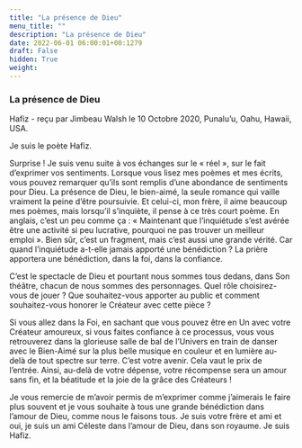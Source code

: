 ```yaml
---
title: "La présence de Dieu"
menu_title: ""
description: "La présence de Dieu"
date: 2022-06-01 06:00:01+00:1279
draft: False
hidden: True
weight:
---
```

### La présence de Dieu

Hafiz - reçu par Jimbeau Walsh le 10 Octobre 2020, Punalu’u, Oahu, Hawaii, USA.

Je suis le poète Hafiz.

Surprise ! Je suis venu suite à vos échanges sur le « réel », sur le fait d’exprimer vos sentiments. Lorsque vous lisez mes poèmes et mes écrits, vous pouvez remarquer qu’ils sont remplis d’une abondance de sentiments pour Dieu. La présence de Dieu, le bien-aimé, la seule romance qui vaille vraiment la peine d’être poursuivie. Et celui-ci, mon frère, il aime beaucoup mes poèmes, mais lorsqu’il s’inquiète, il pense à ce très court poème. En anglais, c’est un peu comme ça : « Maintenant que l’inquiétude s’est avérée être une activité si peu lucrative, pourquoi ne pas trouver un meilleur emploi ». Bien sûr, c’est un fragment, mais c’est aussi une grande vérité. Car quand l’inquiétude a-t-elle jamais apporté une bénédiction ? La prière apportera une bénédiction, dans la foi, dans la confiance.

C’est le spectacle de Dieu et pourtant nous sommes tous dedans, dans Son théâtre, chacun de nous sommes des personnages. Quel rôle choisirez-vous de jouer ? Que souhaitez-vous apporter au public et comment souhaitez-vous honorer le Créateur avec cette pièce ?

Si vous allez dans la Foi, en sachant que vous pouvez être en Un avec votre Créateur amoureux, si vous faites confiance à ce processus, vous vous retrouverez dans la glorieuse salle de bal de l’Univers en train de danser avec le Bien-Aimé sur la plus belle musique en couleur et en lumière au-delà de tout spectre sur terre. C’est votre avenir. Cela vaut le prix de l’entrée. Ainsi, au-delà de votre dépense, votre récompense sera un amour sans fin, et la béatitude et la joie de la grâce des Créateurs !

Je vous remercie de m’avoir permis de m’exprimer comme j’aimerais le faire plus souvent et je vous souhaite à tous une grande bénédiction dans l’amour de Dieu, comme nous le faisons tous. Je suis votre frère et ami et oui, je suis un ami Céleste dans l’amour de Dieu, dans son royaume. Je suis Hafiz.



